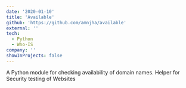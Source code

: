 ```yaml
---
date: '2020-01-10'
title: 'Available'
github: 'https://github.com/amnjha/available'
external: ''
tech:
  - Python
  - Who-IS
company: ''
showInProjects: false
---
```


A Python module for checking availability of domain names. Helper for Security testing of Websites
